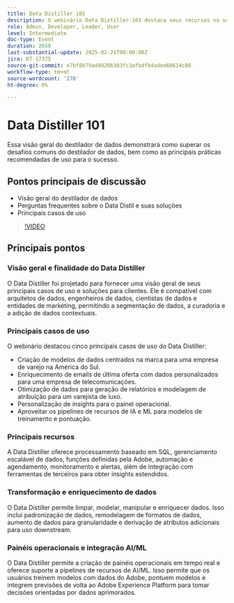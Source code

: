 ```yaml
---
title: Data Distiller 101
description: O webinário Data Distiller 101 destaca seus recursos na segmentação de dados, enriquecimento e integração AI/ML, oferecendo soluções escaláveis para arquitetos de dados e entidades de marketing para aprimorar a tomada de decisões orientadas por dados.
role: Admin, Developer, Leader, User
level: Intermediate
doc-type: Event
duration: 2659
last-substantial-update: 2025-02-21T00:00:00Z
jira: KT-17375
source-git-commit: e7bf8b79ad4920b303fc3afbdfb4adee60614c88
workflow-type: tm+mt
source-wordcount: '278'
ht-degree: 0%

---
```



# Data Distiller 101

Essa visão geral do destilador de dados demonstrará como superar os desafios comuns do destilador de dados, bem como as principais práticas recomendadas de uso para o sucesso.

## Pontos principais de discussão

* Visão geral do destilador de dados
* Perguntas frequentes sobre o Data Distil e suas soluções
* Principais casos de uso

>[!VIDEO](https://video.tv.adobe.com/v/3444454/?learn=on&enablevpops)

## Principais pontos

### Visão geral e finalidade do Data Distiller

O Data Distiller foi projetado para fornecer uma visão geral de seus principais casos de uso e soluções para clientes. Ele é compatível com arquitetos de dados, engenheiros de dados, cientistas de dados e entidades de marketing, permitindo a segmentação de dados, a curadoria e a adição de dados contextuais.

### Principais casos de uso

O webinário destacou cinco principais casos de uso do Data Distiller:

* Criação de modelos de dados centrados na marca para uma empresa de varejo na América do Sul.
* Enriquecimento de emails de última oferta com dados personalizados para uma empresa de telecomunicações.
* Otimização de dados para geração de relatórios e modelagem de atribuição para um varejista de luxo.
* Personalização de insights para o painel operacional.
* Aproveitar os pipelines de recursos de IA e ML para modelos de treinamento e pontuação.

### Principais recursos

A Data Distiller oferece processamento baseado em SQL, gerenciamento escalável de dados, funções definidas pela Adobe, automação e agendamento, monitoramento e alertas, além de integração com ferramentas de terceiros para obter insights estendidos.

### Transformação e enriquecimento de dados

O Data Distiller permite limpar, modelar, manipular e enriquecer dados. Isso inclui padronização de dados, remodelagem de formatos de dados, aumento de dados para granularidade e derivação de atributos adicionais para uso downstream.

### Painéis operacionais e integração AI/ML

O Data Distiller permite a criação de painéis operacionais em tempo real e oferece suporte a pipelines de recursos de AI/ML. Isso permite que os usuários treinem modelos com dados do Adobe, pontuem modelos e integrem previsões de volta ao Adobe Experience Platform para tomar decisões orientadas por dados aprimorados.
